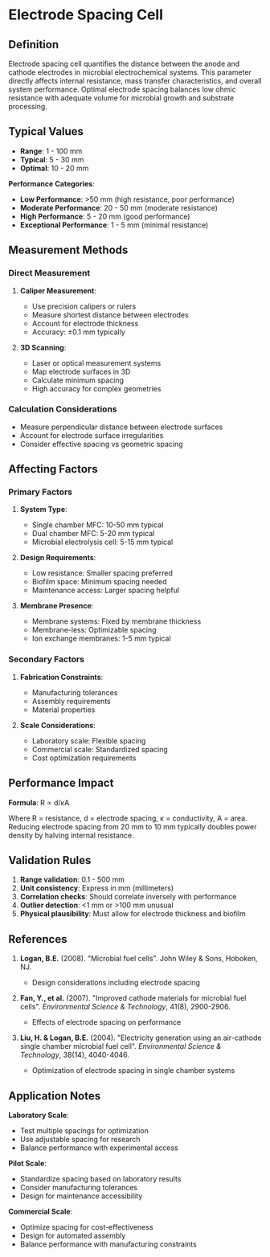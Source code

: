 <!--
Parameter ID: electrode_spacing_cell
Category: physical
Generated: 2025-01-16T11:30:00.000Z
-->

# Electrode Spacing Cell

## Definition

Electrode spacing cell quantifies the distance between the anode and cathode
electrodes in microbial electrochemical systems. This parameter directly affects
internal resistance, mass transfer characteristics, and overall system
performance. Optimal electrode spacing balances low ohmic resistance with
adequate volume for microbial growth and substrate processing.

## Typical Values

- **Range**: 1 - 100 mm
- **Typical**: 5 - 30 mm
- **Optimal**: 10 - 20 mm

**Performance Categories**:

- **Low Performance**: >50 mm (high resistance, poor performance)
- **Moderate Performance**: 20 - 50 mm (moderate resistance)
- **High Performance**: 5 - 20 mm (good performance)
- **Exceptional Performance**: 1 - 5 mm (minimal resistance)

## Measurement Methods

### Direct Measurement

1. **Caliper Measurement**:
   - Use precision calipers or rulers
   - Measure shortest distance between electrodes
   - Account for electrode thickness
   - Accuracy: ±0.1 mm typically

2. **3D Scanning**:
   - Laser or optical measurement systems
   - Map electrode surfaces in 3D
   - Calculate minimum spacing
   - High accuracy for complex geometries

### Calculation Considerations

- Measure perpendicular distance between electrode surfaces
- Account for electrode surface irregularities
- Consider effective spacing vs geometric spacing

## Affecting Factors

### Primary Factors

1. **System Type**:
   - Single chamber MFC: 10-50 mm typical
   - Dual chamber MFC: 5-20 mm typical
   - Microbial electrolysis cell: 5-15 mm typical

2. **Design Requirements**:
   - Low resistance: Smaller spacing preferred
   - Biofilm space: Minimum spacing needed
   - Maintenance access: Larger spacing helpful

3. **Membrane Presence**:
   - Membrane systems: Fixed by membrane thickness
   - Membrane-less: Optimizable spacing
   - Ion exchange membranes: 1-5 mm typical

### Secondary Factors

1. **Fabrication Constraints**:
   - Manufacturing tolerances
   - Assembly requirements
   - Material properties

2. **Scale Considerations**:
   - Laboratory scale: Flexible spacing
   - Commercial scale: Standardized spacing
   - Cost optimization requirements

## Performance Impact

**Formula**: R ∝ d/κA

Where R = resistance, d = electrode spacing, κ = conductivity, A = area.
Reducing electrode spacing from 20 mm to 10 mm typically doubles power density
by halving internal resistance.

## Validation Rules

1. **Range validation**: 0.1 - 500 mm
2. **Unit consistency**: Express in mm (millimeters)
3. **Correlation checks**: Should correlate inversely with performance
4. **Outlier detection**: <1 mm or >100 mm unusual
5. **Physical plausibility**: Must allow for electrode thickness and biofilm

## References

1. **Logan, B.E.** (2008). "Microbial fuel cells". John Wiley & Sons, Hoboken,
   NJ.
   - Design considerations including electrode spacing

2. **Fan, Y., et al.** (2007). "Improved cathode materials for microbial fuel
   cells". _Environmental Science & Technology_, 41(8), 2900-2906.
   - Effects of electrode spacing on performance

3. **Liu, H. & Logan, B.E.** (2004). "Electricity generation using an
   air-cathode single chamber microbial fuel cell". _Environmental Science &
   Technology_, 38(14), 4040-4046.
   - Optimization of electrode spacing in single chamber systems

## Application Notes

**Laboratory Scale**:

- Test multiple spacings for optimization
- Use adjustable spacing for research
- Balance performance with experimental access

**Pilot Scale**:

- Standardize spacing based on laboratory results
- Consider manufacturing tolerances
- Design for maintenance accessibility

**Commercial Scale**:

- Optimize spacing for cost-effectiveness
- Design for automated assembly
- Balance performance with manufacturing constraints
